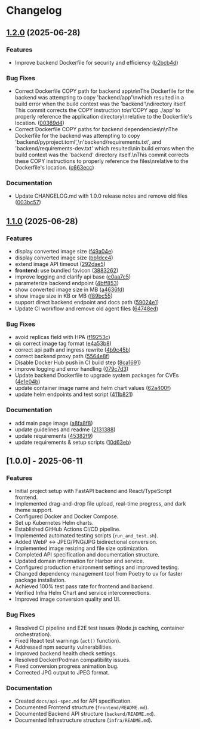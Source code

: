 # Changelog

## [1.2.0](https://github.com/KKamJi98/image-converter/compare/v1.1.0...v1.2.0) (2025-06-28)


### Features

* Improve backend Dockerfile for security and efficiency ([b2bcb4d](https://github.com/KKamJi98/image-converter/commit/b2bcb4de40bc215db0a1d2e2f2b16c06f760e0bc))


### Bug Fixes

* Correct Dockerfile COPY path for backend app\n\nThe Dockerfile for the backend was attempting to copy 'backend/app'\nwhich resulted in a build error when the build context was the 'backend'\ndirectory itself. This commit corrects the COPY instruction to\n'COPY app ./app' to properly reference the application directory\nrelative to the Dockerfile's location. ([00369d4](https://github.com/KKamJi98/image-converter/commit/00369d4753bc03359fb8a9d9298de9218c0ed913))
* Correct Dockerfile COPY paths for backend dependencies\n\nThe Dockerfile for the backend was attempting to copy 'backend/pyproject.toml',\n'backend/requirements.txt', and 'backend/requirements-dev.txt' which resulted\nin build errors when the build context was the 'backend' directory itself.\nThis commit corrects these COPY instructions to properly reference the files\nrelative to the Dockerfile's location. ([c663ecc](https://github.com/KKamJi98/image-converter/commit/c663ecc5305c8f6915506ac8b3662d210fe60452))


### Documentation

* Update CHANGELOG.md with 1.0.0 release notes and remove old files ([003bc57](https://github.com/KKamJi98/image-converter/commit/003bc576b37303bcc86611e7735894907a8646f6))

## [1.1.0](https://github.com/KKamJi98/image-converter/compare/v1.0.0...v1.1.0) (2025-06-28)


### Features

* display converted image size ([f49a04e](https://github.com/KKamJi98/image-converter/commit/f49a04ed96fbec13392e454f5ae9c275319c0871))
* display converted image size ([bb1dce4](https://github.com/KKamJi98/image-converter/commit/bb1dce43ec49684d9cd47288f4f21581e0a1d3ac))
* extend image API timeout ([292dae5](https://github.com/KKamJi98/image-converter/commit/292dae584b0f1efa413079ee1020f809adaf6e1c))
* **frontend:** use bundled favicon ([3883262](https://github.com/KKamJi98/image-converter/commit/388326287d1e45a16cc17665db1ab81a3d6c5bfd))
* improve logging and clarify api base ([c0aa7c5](https://github.com/KKamJi98/image-converter/commit/c0aa7c55cd6d9d3bf9e364d01c2c0cbbd0cf658e))
* parameterize backend endpoint ([4bff853](https://github.com/KKamJi98/image-converter/commit/4bff853fe0209a0564dd794eefc8851fe91f520c))
* show converted image size in MB ([a4636fd](https://github.com/KKamJi98/image-converter/commit/a4636fd238e68bc898b7a3056e3647331b7031c4))
* show image size in KB or MB ([f89bc55](https://github.com/KKamJi98/image-converter/commit/f89bc5521ea36d7ffaafd8f391a59c1616a13332))
* support direct backend endpoint and docs path ([59024e1](https://github.com/KKamJi98/image-converter/commit/59024e1d6991d3d2344e606946d446d986c632a9))
* Update CI workflow and remove old agent files ([64748ed](https://github.com/KKamJi98/image-converter/commit/64748ed494b5e1b00a55faf9362195a670eb657b))


### Bug Fixes

* avoid replicas field with HPA ([f19253c](https://github.com/KKamJi98/image-converter/commit/f19253c37650122793702ae6d4c270c19d0ed2a7))
* **ci:** correct image tag format ([e4a53b8](https://github.com/KKamJi98/image-converter/commit/e4a53b8f96d9f99d49e7395c62177a7fe9c9c1af))
* correct api path and ingress rewrite ([4b9c45b](https://github.com/KKamJi98/image-converter/commit/4b9c45b22e70cadb916db6ae081342015a8b8b35))
* correct backend proxy path ([5564e8f](https://github.com/KKamJi98/image-converter/commit/5564e8fcdd3739cc608c7a7ba2d7a63e796db4aa))
* Disable Docker Hub push in CI build step ([8ca1691](https://github.com/KKamJi98/image-converter/commit/8ca169196c51e7927573f80f09f415b0b71579e5))
* improve logging and error handling ([079c7d3](https://github.com/KKamJi98/image-converter/commit/079c7d34b453a1b7278aec9ecc515618738a6d1d))
* Update backend Dockerfile to upgrade system packages for CVEs ([4e1e04b](https://github.com/KKamJi98/image-converter/commit/4e1e04ba0b7b429c1f254752d211921951c4fea6))
* update container image name and helm chart values ([62a400f](https://github.com/KKamJi98/image-converter/commit/62a400f721d7462a621b81d31f5fe288416de3a2))
* update helm endpoints and test script ([411b821](https://github.com/KKamJi98/image-converter/commit/411b8210157478350e4b13c13992bfca1519f3d5))


### Documentation

* add main page image ([a8fa8f8](https://github.com/KKamJi98/image-converter/commit/a8fa8f8dbd1b15343b58c2c1799995bb416a403c))
* update guidelines and readme ([2131388](https://github.com/KKamJi98/image-converter/commit/2131388a83317dcfcca396779ac912b881c66fac))
* update requirements ([45382f9](https://github.com/KKamJi98/image-converter/commit/45382f979066aed405d5fb22ffe4f7c45ae8ddfe))
* update requirements & setup scripts ([10d63eb](https://github.com/KKamJi98/image-converter/commit/10d63ebafa496e542d64a4b997eb5d1fb65d1bec))

## [1.0.0] - 2025-06-11

### Features

* Initial project setup with FastAPI backend and React/TypeScript frontend.
* Implemented drag-and-drop file upload, real-time progress, and dark theme support.
* Configured Docker and Docker Compose.
* Set up Kubernetes Helm charts.
* Established GitHub Actions CI/CD pipeline.
* Implemented automated testing scripts (`run_and_test.sh`).
* Added WebP ↔ JPEG/PNG/JPG bidirectional conversion.
* Implemented image resizing and file size optimization.
* Completed API specification and documentation structure.
* Updated domain information for Harbor and service.
* Configured production environment settings and improved testing.
* Changed dependency management tool from Poetry to uv for faster package installation.
* Achieved 100% test pass rate for frontend and backend.
* Verified Infra Helm Chart and service interconnections.
* Improved image conversion quality and UI.

### Bug Fixes

* Resolved CI pipeline and E2E test issues (Node.js caching, container orchestration).
* Fixed React test warnings (`act()` function).
* Addressed npm security vulnerabilities.
* Improved backend health check settings.
* Resolved Docker/Podman compatibility issues.
* Fixed conversion progress animation bug.
* Corrected JPG output to JPEG format.

### Documentation

* Created `docs/api-spec.md` for API specification.
* Documented Frontend structure (`frontend/README.md`).
* Documented Backend API structure (`backend/README.md`).
* Documented Infrastructure structure (`infra/README.md`).
